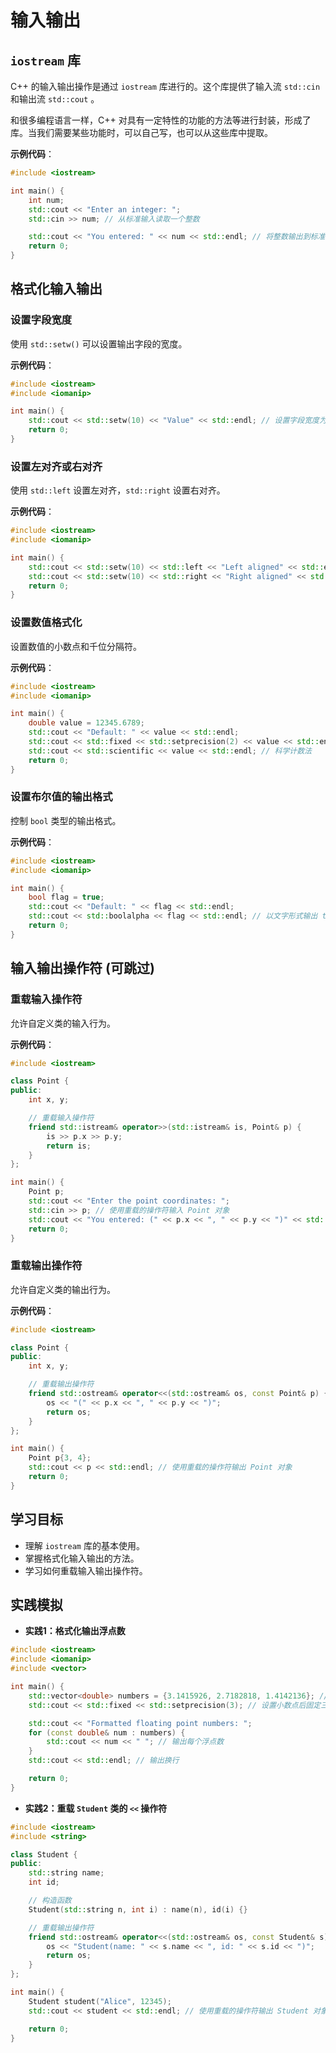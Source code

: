 # 输入输出

## `iostream` 库

C++ 的输入输出操作是通过 `iostream` 库进行的。这个库提供了输入流 `std::cin` 和输出流 `std::cout` 。

和很多编程语言一样，C++ 对具有一定特性的功能的方法等进行封装，形成了库。当我们需要某些功能时，可以自己写，也可以从这些库中提取。

**示例代码**：

```cpp
#include <iostream>

int main() {
    int num;
    std::cout << "Enter an integer: ";
    std::cin >> num; // 从标准输入读取一个整数

    std::cout << "You entered: " << num << std::endl; // 将整数输出到标准输出
    return 0;
}
```

## 格式化输入输出

### 设置字段宽度

使用 `std::setw()` 可以设置输出字段的宽度。

**示例代码**：

```cpp
#include <iostream>
#include <iomanip>

int main() {
    std::cout << std::setw(10) << "Value" << std::endl; // 设置字段宽度为10
    return 0;
}
```

### 设置左对齐或右对齐

使用 `std::left` 设置左对齐，`std::right` 设置右对齐。

**示例代码**：

```cpp
#include <iostream>
#include <iomanip>

int main() {
    std::cout << std::setw(10) << std::left << "Left aligned" << std::endl;
    std::cout << std::setw(10) << std::right << "Right aligned" << std::endl;
    return 0;
}
```

### 设置数值格式化

设置数值的小数点和千位分隔符。

**示例代码**：

```cpp
#include <iostream>
#include <iomanip>

int main() {
    double value = 12345.6789;
    std::cout << "Default: " << value << std::endl;
    std::cout << std::fixed << std::setprecision(2) << value << std::endl; // 固定小数点并设置精度
    std::cout << std::scientific << value << std::endl; // 科学计数法
    return 0;
}
```

### 设置布尔值的输出格式

控制 `bool` 类型的输出格式。

**示例代码**：

```cpp
#include <iostream>
#include <iomanip>

int main() {
    bool flag = true;
    std::cout << "Default: " << flag << std::endl;
    std::cout << std::boolalpha << flag << std::endl; // 以文字形式输出 true/false
    return 0;
}
```

## 输入输出操作符 (可跳过)

### 重载输入操作符

允许自定义类的输入行为。

**示例代码**：

```cpp
#include <iostream>

class Point {
public:
    int x, y;

    // 重载输入操作符
    friend std::istream& operator>>(std::istream& is, Point& p) {
        is >> p.x >> p.y;
        return is;
    }
};

int main() {
    Point p;
    std::cout << "Enter the point coordinates: ";
    std::cin >> p; // 使用重载的操作符输入 Point 对象
    std::cout << "You entered: (" << p.x << ", " << p.y << ")" << std::endl;
    return 0;
}
```

### 重载输出操作符

允许自定义类的输出行为。

**示例代码**：

```cpp
#include <iostream>

class Point {
public:
    int x, y;

    // 重载输出操作符
    friend std::ostream& operator<<(std::ostream& os, const Point& p) {
        os << "(" << p.x << ", " << p.y << ")";
        return os;
    }
};

int main() {
    Point p{3, 4};
    std::cout << p << std::endl; // 使用重载的操作符输出 Point 对象
    return 0;
}
```

## 学习目标

- 理解 `iostream` 库的基本使用。
- 掌握格式化输入输出的方法。
- 学习如何重载输入输出操作符。

## 实践模拟

- **实践1：格式化输出浮点数**

```cpp
#include <iostream>
#include <iomanip>
#include <vector>

int main() {
    std::vector<double> numbers = {3.1415926, 2.7182818, 1.4142136}; // 浮点数列表
    std::cout << std::fixed << std::setprecision(3); // 设置小数点后固定三位

    std::cout << "Formatted floating point numbers: ";
    for (const double& num : numbers) {
        std::cout << num << " "; // 输出每个浮点数
    }
    std::cout << std::endl; // 输出换行

    return 0;
}
```

- **实践2：重载 `Student` 类的 `<<` 操作符**

```cpp
#include <iostream>
#include <string>

class Student {
public:
    std::string name;
    int id;

    // 构造函数
    Student(std::string n, int i) : name(n), id(i) {}

    // 重载输出操作符
    friend std::ostream& operator<<(std::ostream& os, const Student& s) {
        os << "Student(name: " << s.name << ", id: " << s.id << ")";
        return os;
    }
};

int main() {
    Student student("Alice", 12345);
    std::cout << student << std::endl; // 使用重载的操作符输出 Student 对象

    return 0;
}
```
